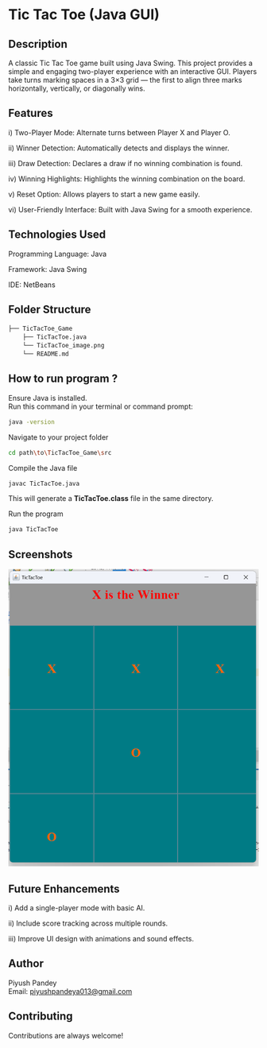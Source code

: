 
# Tic Tac Toe (Java GUI)
## Description

A classic Tic Tac Toe game built using Java Swing.
This project provides a simple and engaging two-player experience with an interactive GUI.
Players take turns marking spaces in a 3×3 grid — the first to align three marks horizontally, vertically, or diagonally wins.

## Features

i) Two-Player Mode: Alternate turns between Player X and Player O.

ii) Winner Detection: Automatically detects and displays the winner.

iii) Draw Detection: Declares a draw if no winning combination is found.

iv) Winning Highlights: Highlights the winning combination on the board.

v) Reset Option: Allows players to start a new game easily.

vi) User-Friendly Interface: Built with Java Swing for a smooth experience.

## Technologies Used

Programming Language: Java

Framework: Java Swing

IDE: NetBeans

## Folder Structure
```bash
├── TicTacToe_Game
    ├── TicTacToe.java
    └── TicTacToe_image.png
    └── README.md
```
## How to run program ?
Ensure Java is installed.  
Run this command in your terminal or command prompt:
```bash
java -version
```
Navigate to your project folder
```bash
cd path\to\TicTacToe_Game\src
```

Compile the Java file
```bash
javac TicTacToe.java
```

This will generate a **TicTacToe.class** file in the same directory.

Run the program
``` bash
java TicTacToe
```
## Screenshots

![TicTakToe Screenshot](https://raw.githubusercontent.com/PiyushPandey369/Java_Program/main/src/project_java/TicTakToe_Game/TicTacToe_image.png)

## Future Enhancements

i) Add a single-player mode with basic AI.

ii) Include score tracking across multiple rounds.

iii) Improve UI design with animations and sound effects.

## Author

Piyush Pandey  
Email: piyushpandeya013@gmail.com


## Contributing

Contributions are always welcome!
